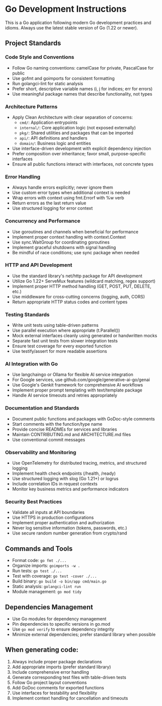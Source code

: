 # Go Development Instructions

This is a Go application following modern Go development practices and idioms. Always use the latest stable version of Go (1.22 or newer).

## Project Standards

### Code Style and Conventions
- Follow Go naming conventions: camelCase for private, PascalCase for public
- Use gofmt and goimports for consistent formatting
- Run golangci-lint for static analysis
- Prefer short, descriptive variable names (i, j for indices; err for errors)
- Use meaningful package names that describe functionality, not types

### Architecture Patterns
- Apply Clean Architecture with clear separation of concerns:
  - `cmd/`: Application entrypoints
  - `internal/`: Core application logic (not exposed externally)
  - `pkg/`: Shared utilities and packages that can be imported
  - `api/`: API definitions and handlers
  - `domain/`: Business logic and entities
- Use interface-driven development with explicit dependency injection
- Prefer composition over inheritance; favor small, purpose-specific interfaces
- Ensure all public functions interact with interfaces, not concrete types

### Error Handling
- Always handle errors explicitly; never ignore them
- Use custom error types when additional context is needed
- Wrap errors with context using fmt.Errorf with %w verb
- Return errors as the last return value
- Use structured logging for error context

### Concurrency and Performance
- Use goroutines and channels when beneficial for performance
- Implement proper context handling with context.Context
- Use sync.WaitGroup for coordinating goroutines
- Implement graceful shutdowns with signal handling
- Be mindful of race conditions; use sync package when needed

### HTTP and API Development
- Use the standard library's net/http package for API development
- Utilize Go 1.22+ ServeMux features (wildcard matching, regex support)
- Implement proper HTTP method handling (GET, POST, PUT, DELETE, etc.)
- Use middleware for cross-cutting concerns (logging, auth, CORS)
- Return appropriate HTTP status codes and content types

### Testing Standards
- Write unit tests using table-driven patterns
- Use parallel execution where appropriate (t.Parallel())
- Mock external interfaces cleanly using generated or handwritten mocks
- Separate fast unit tests from slower integration tests
- Ensure test coverage for every exported function
- Use testify/assert for more readable assertions

### AI Integration with Go
- Use langchaingo or Ollama for flexible AI service integration
- For Google services, use github.com/google/generative-ai-go/genai
- Use Google's Genkit framework for comprehensive AI workflows
- Implement proper prompt templating with text/template package
- Handle AI service timeouts and retries appropriately

### Documentation and Standards
- Document public functions and packages with GoDoc-style comments
- Start comments with the function/type name
- Provide concise READMEs for services and libraries
- Maintain CONTRIBUTING.md and ARCHITECTURE.md files
- Use conventional commit messages

### Observability and Monitoring
- Use OpenTelemetry for distributed tracing, metrics, and structured logging
- Implement health check endpoints (/health, /ready)
- Use structured logging with slog (Go 1.21+) or logrus
- Include correlation IDs in request contexts
- Monitor key business metrics and performance indicators

### Security Best Practices
- Validate all inputs at API boundaries
- Use HTTPS in production configurations
- Implement proper authentication and authorization
- Never log sensitive information (tokens, passwords, etc.)
- Use secure random number generation from crypto/rand

## Commands and Tools
- Format code: `go fmt ./...`
- Organize imports: `goimports -w .`
- Run tests: `go test ./...`
- Test with coverage: `go test -cover ./...`
- Build binary: `go build -o bin/app cmd/main.go`
- Static analysis: `golangci-lint run`
- Module management: `go mod tidy`

## Dependencies Management
- Use Go modules for dependency management
- Pin dependencies to specific versions in go.mod
- Use `go mod verify` to ensure dependency integrity
- Minimize external dependencies; prefer standard library when possible

## When generating code:
1. Always include proper package declarations
2. Add appropriate imports (prefer standard library)
3. Include comprehensive error handling
4. Generate corresponding test files with table-driven tests
5. Follow Go project layout conventions
6. Add GoDoc comments for exported functions
7. Use interfaces for testability and flexibility
8. Implement context handling for cancellation and timeouts